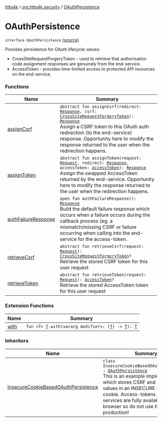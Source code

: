 [http4k](../../index.md) / [org.http4k.security](../index.md) / [OAuthPersistence](./index.md)

# OAuthPersistence

`interface OAuthPersistence` [(source)](https://github.com/http4k/http4k/blob/master/http4k-security-oauth/src/main/kotlin/org/http4k/security/OAuthPersistence.kt#L12)

Provides persistence for OAuth lifecycle values:

* CrossSiteRequestForgeryToken - used to retrieve that authorisation code assignment responses are genuinely from the end-service.
* AccessToken - provides time-limited access to protected API resources on the end-service.

### Functions

| Name | Summary |
|---|---|
| [assignCsrf](assign-csrf.md) | `abstract fun assignCsrf(redirect: `[`Response`](../../org.http4k.core/-response/index.md)`, csrf: `[`CrossSiteRequestForgeryToken`](../-cross-site-request-forgery-token/index.md)`): `[`Response`](../../org.http4k.core/-response/index.md)<br>Assign a CSRF token to this OAuth auth redirection (to the end-service) response. Opportunity here to modify the response returned to the user when the redirection happens. |
| [assignToken](assign-token.md) | `abstract fun assignToken(request: `[`Request`](../../org.http4k.core/-request/index.md)`, redirect: `[`Response`](../../org.http4k.core/-response/index.md)`, accessToken: `[`AccessToken`](../-access-token/index.md)`): `[`Response`](../../org.http4k.core/-response/index.md)<br>Assign the swapped AccessToken returned by the end-service. Opportunity here to modify the response returned to the user when the redirection happens. |
| [authFailureResponse](auth-failure-response.md) | `open fun authFailureResponse(): `[`Response`](../../org.http4k.core/-response/index.md)<br>Build the default failure response which occurs when a failure occurs during the callback process (eg. a mismatch/missing CSRF or failure occurring when calling into the end-service for the access-token. |
| [retrieveCsrf](retrieve-csrf.md) | `abstract fun retrieveCsrf(request: `[`Request`](../../org.http4k.core/-request/index.md)`): `[`CrossSiteRequestForgeryToken`](../-cross-site-request-forgery-token/index.md)`?`<br>Retrieve the stored CSRF token for this user request |
| [retrieveToken](retrieve-token.md) | `abstract fun retrieveToken(request: `[`Request`](../../org.http4k.core/-request/index.md)`): `[`AccessToken`](../-access-token/index.md)`?`<br>Retrieve the stored AccessToken token for this user request |

### Extension Functions

| Name | Summary |
|---|---|
| [with](../../org.http4k.core/with.md) | `fun <T> `[`T`](../../org.http4k.core/with.md#T)`.with(vararg modifiers: (`[`T`](../../org.http4k.core/with.md#T)`) -> `[`T`](../../org.http4k.core/with.md#T)`): `[`T`](../../org.http4k.core/with.md#T) |

### Inheritors

| Name | Summary |
|---|---|
| [InsecureCookieBasedOAuthPersistence](../-insecure-cookie-based-o-auth-persistence/index.md) | `class InsecureCookieBasedOAuthPersistence : `[`OAuthPersistence`](./index.md)<br>This is an example implementation which stores CSRF and AccessToken values in an INSECURE client-side cookie. Access-tokens for end-services are fully available to the browser so do not use this in production! |
